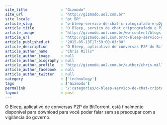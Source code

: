 ```yaml
---
site_title               : "Gizmodo"
site_url                 : "http://gizmodo.uol.com.br"
site_locale              : "pt_BR"
article_slug             : "o-bleep-servico-de-chat-criptografado-e-p2p-do-bittorrent-esta-disponivel-para-download"
article_title            : "O Bleep, serviço de chat criptografado e P2P do BitTorrent, está disponível para download"
article_image            : "http://gizmodo.uol.com.br/wp-content/blogs.dir/8/files/2015/05/maxresdefault-5.jpg"
article_url              : "http://gizmodo.uol.com.br/o-bleep-servico-de-chat-criptografado-e-p2p-do-bittorrent-esta-disponivel-para-download/"
article_published_at     : "2015-05-13T17:50:00-03:00"
article_description      : "O Bleep, aplicativo de conversas P2P do BitTorrent, está finalmente disponível para download para você poder falar sem se preocupar com a vigilância do governo."
article_author_name      : "Chris Mills"
article_author_image     : null
article_author_biography : null
article_author_profile   : "http://gizmodo.uol.com.br/author/chris-mills/"
article_author_facebook  : null
article_author_twitter   : null
category                 : ['technology']
tags                     : ['Gizmodo']
permalink                : "/:categories/o-bleep-servico-de-chat-criptografado-e-p2p-do-bittorrent-esta-disponivel-para-download/"
layout                   : post
---
```


O Bleep, aplicativo de conversas P2P do BitTorrent, está finalmente disponível para download para você poder falar sem se preocupar com a vigilância do governo.
